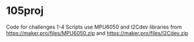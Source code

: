 # 105proj
Code for challenges 1-4
Scripts use MPU6050 and I2Cdev libraries from https://maker.pro/files/MPU6050.zip and https://maker.pro/files/I2Cdev.zip 
